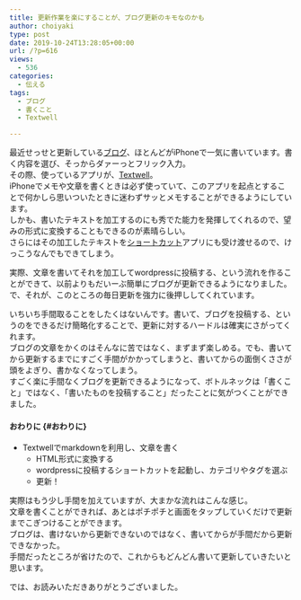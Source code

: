 ```yaml
---
title: 更新作業を楽にすることが、ブログ更新のキモなのかも
author: choiyaki
type: post
date: 2019-10-24T13:28:05+00:00
url: /?p=616
views:
  - 536
categories:
  - 伝える
tags: 
  - ブログ
  - 書くこと
  - Textwell

---
```

最近せっせと更新している[ブログ][1]、ほとんどがiPhoneで一気に書いています。書く内容を選び、そっからダァーっとフリック入力。  
その際、使っているアプリが、[Textwell][2]。  
iPhoneでメモや文章を書くときは必ず使っていて、このアプリを起点とすることで何かしら思いついたときに迷わずサッとメモすることができるようにしています。  
しかも、書いたテキストを加工するのにも秀でた能力を発揮してくれるので、望みの形式に変換することもできるのが素晴らしい。  
さらにはその加工したテキストを[ショートカット][3]アプリにも受け渡せるので、けっこうなんでもできてしまう。

実際、文章を書いてそれを加工してwordpressに投稿する、という流れを作ることができて、以前よりもだいーぶ簡単にブログが更新できるようになりました。  
で、それが、このところの毎日更新を強力に後押ししてくれています。

いちいち手間取ることをしたくはないんです。書いて、ブログを投稿する、というのをできるだけ簡略化することで、更新に対するハードルは確実にさがってくれます。  
ブログの文章をかくのはそんなに苦ではなく、まずまず楽しめる。でも、書いてから更新するまでにすごく手間がかかってしまうと、書いてからの面倒くささが頭をよぎり、書かなくなってしまう。  
すごく楽に手間なくブログを更新できるようになって、ボトルネックは「書くこと」ではなく、「書いたものを投稿すること」だったことに気がつくことができました。

#### おわりに {#おわりに}

  * Textwellでmarkdownを利用し、文章を書く 
      * HTML形式に変換する
      * wordpressに投稿するショートカットを起動し、カテゴリやタグを選ぶ
      * 更新！

実際はもう少し手間を加えていますが、大まかな流れはこんな感じ。  
文章を書くことができれば、あとはポチポチと画面をタップしていくだけで更新までこぎつけることができます。  
ブログは、書けないから更新できないのではなく、書いてからが手間だから更新できなかった。  
手間だったところが省けたので、これからもどんどん書いて更新していきたいと思います。

では、お読みいただきありがとうございました。

 [1]: https://scrapbox.io/choiyaki-hondana/%E3%83%96%E3%83%AD%E3%82%B0
 [2]: https://scrapbox.io/choiyaki-hondana/Textwell
 [3]: https://scrapbox.io/choiyaki-hondana/%E3%82%B7%E3%83%A7%E3%83%BC%E3%83%88%E3%82%AB%E3%83%83%E3%83%88